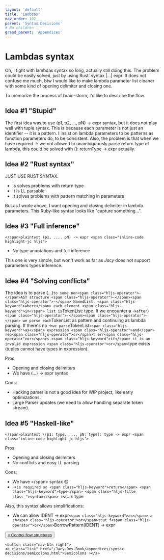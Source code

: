 ```yaml
---
layout: 'default'
title: 'Lambdas'
nav_order: 102
parent: 'Syntax Decisions'
# No children
grand_parent: 'Appendices'
---
```


# Lambdas syntax

Oh, I fight with lambdas syntax so long, actually still doing this. The problem could be easily solved, just by using
Rust' syntax <span class="inline-code highlight-jc hljs"><span class="hljs-operator">|</span><span class="hljs-operator">..</span><span class="hljs-operator">.</span><span class="hljs-operator">|</span> expr</span>. It does not confuse me much, btw I would like to make lambda parameter list cleaner with some
kind of opening delimiter and closing one.

To memorize the process of brain-storm, I'd like to describe the flow.

## Idea #1 "Stupid"

The first idea was to use <span class="inline-code highlight-jc hljs">(p1, p2, <span class="hljs-operator">..</span><span class="hljs-operator">.</span>, pN) <span class="hljs-operator">-</span><span class="hljs-operator">&gt;</span> expr</span> syntax, but it does not play well with tuple syntax. This is
because each parameter is not just an identifier -- it is a pattern. I insist on lambda parameters to be patterns as
function parameters do, to be consistent. Also, the problem is that when we have required <span class="inline-code highlight-jc hljs"><span class="hljs-operator">-</span><span class="hljs-operator">&gt;</span></span> we not allowed to
unambiguously parse return type of lambda, this could be solved with <span class="inline-code highlight-jc hljs">(): returnType <span class="hljs-operator">-</span><span class="hljs-operator">&gt;</span> expr</span> actually.

## Idea #2 "Rust syntax"

JUST USE RUST SYNTAX.

- Is solves problems with return type
- It is LL parsable
- It solves problems with pattern matching in parameters

But as I wrote above, I want opening and closing delimiter in lambda parameters. This Ruby-like syntax looks like
"capture something...".

## Idea #3 "Full inference"

<span class="inline-code highlight-jc hljs">`</span>plaintext
(p1, ..., pN) -> expr
<span class="inline-code highlight-jc hljs">`</span>

- No type annotations and full inference

This one is very simple, but won't work as far as *Jacy* does not support parameters types inference.

## Idea #4 "Solving conflicts"

The idea is to parse <span class="inline-code highlight-jc hljs">(<span class="hljs-operator">..</span><span class="hljs-operator">.</span>)` to some non<span class="hljs-operator">-</span>AST structure <span class="hljs-operator">-</span><span class="hljs-operator">-</span> NamedList, <span class="hljs-keyword">where</span> each element <span class="hljs-keyword">in</span> list is `TokenList: <span class="hljs-keyword">type</span></span>. If
we encounter a <span class="inline-code highlight-jc hljs"><span class="hljs-operator">-</span><span class="hljs-operator">&gt;</span>` after `)` <span class="hljs-operator">-</span><span class="hljs-operator">-</span> we parse each `TokenList</span> as pattern and continuing as lambda parsing. If there's no
<span class="inline-code highlight-jc hljs"><span class="hljs-operator">-</span><span class="hljs-operator">&gt;</span>` we parse `TokenList` <span class="hljs-keyword">as</span> expression <span class="hljs-operator">and</span> rep<span class="hljs-operator">or</span>t err<span class="hljs-operator">or</span>s <span class="hljs-keyword">if</span> it is an invalid expression <span class="hljs-operator">or</span> `<span class="hljs-keyword">type</span></span> exists (tuples cannot
have types in expression).

Pros:

- Opening and closing delimiters
- We have <span class="inline-code highlight-jc hljs">(<span class="hljs-operator">..</span><span class="hljs-operator">.</span>) <span class="hljs-operator">-</span><span class="hljs-operator">&gt;</span> expr</span> syntax

Cons:

- Hacking parser is not a good idea for WIP project, like early optimizations.
- Large Parser updates (we need to allow handling separate token stream).

## Idea #5 "Haskell-like"

<span class="inline-code highlight-jc hljs">`</span>plaintext
\(p1: type, ..., pN: type): type -> expr
<span class="inline-code highlight-jc hljs">`</span>

Pros:

- Opening and closing delimiters
- No conflicts and easy LL parsing

Cons:

- We have <span class="inline-code highlight-jc hljs">\</span> syntax 😞
- <span class="inline-code highlight-jc hljs"><span class="hljs-operator">-</span><span class="hljs-operator">&gt;</span>` is required so <span class="hljs-keyword">return</span> <span class="hljs-keyword">type</span> <span class="hljs-title class_">syntax</span> is `(<span class="hljs-operator">..</span><span class="hljs-operator">.</span>): <span class="hljs-keyword">type</span></span>

Also, this syntax allows simplifications:

- We can allow <span class="inline-code highlight-jc hljs">IDENT <span class="hljs-operator">-</span><span class="hljs-operator">&gt;</span> expr` <span class="hljs-keyword">as</span> a sh<span class="hljs-operator">or</span>tcut f<span class="hljs-operator">or</span> `<span class="hljs-title function_ invoke__">BorrowPattern</span>(IDENT) <span class="hljs-operator">-</span><span class="hljs-operator">&gt;</span> expr</span>
<div class="nav-btn-block">
    <button class="nav-btn left">
    <a class="link" href="/Jacy-Dev-Book/appendices/syntax-decisions/control-flow-structures.html">< Control flow structures</a>
</button>

    <button class="nav-btn right">
    <a class="link" href="/Jacy-Dev-Book/appendices/syntax-decisions/semicolons.html">Semicolons ></a>
</button>

</div>
